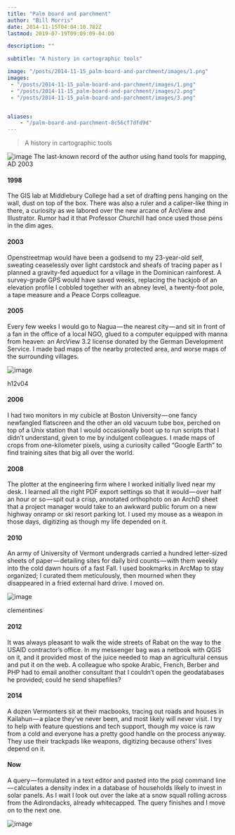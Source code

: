 ```yaml
---
title: "Palm board and parchment"
author: "Bill Morris"
date: 2014-11-15T04:04:10.782Z
lastmod: 2019-07-19T09:09:09-04:00

description: ""

subtitle: "A history in cartographic tools"

image: "/posts/2014-11-15_palm-board-and-parchment/images/1.png" 
images:
 - "/posts/2014-11-15_palm-board-and-parchment/images/1.png" 
 - "/posts/2014-11-15_palm-board-and-parchment/images/2.png" 
 - "/posts/2014-11-15_palm-board-and-parchment/images/3.png" 


aliases:
    - "/palm-board-and-parchment-8c56cf7dfd9d"
---
```


> A history in cartographic tools

![image](/posts/2014-11-15_palm-board-and-parchment/images/0.jpg)
The last-known record of the author using hand tools for mapping, AD 2003

#### 1998

The GIS lab at Middlebury College had a set of drafting pens hanging on the wall, dust on top of the box. There was also a ruler and a caliper-like thing in there, a curiosity as we labored over the new arcane of ArcView and Illustrator. Rumor had it that Professor Churchill had once used those pens in the dim ages.

#### 2003

Openstreetmap would have been a godsend to my 23-year-old self, sweating ceaselessly over light cardstock and sheafs of tracing paper as I planned a gravity-fed aqueduct for a village in the Dominican rainforest. A survey-grade GPS would have saved weeks, replacing the hackjob of an elevation profile I cobbled together with an abney level, a twenty-foot pole, a tape measure and a Peace Corps colleague.

#### 2005

Every few weeks I would go to Nagua — the nearest city — and sit in front of a fan in the office of a local NGO, glued to a computer equipped with manna from heaven: an ArcView 3.2 license donated by the German Development Service. I made bad maps of the nearby protected area, and worse maps of the surrounding villages.




![image](/posts/2014-11-15_palm-board-and-parchment/images/1.png)

h12v04



#### 2006

I had two monitors in my cubicle at Boston University — one fancy newfangled flatscreen and the other an old vacuum tube box, perched on top of a Unix station that I would occasionally boot up to run scripts that I didn’t understand, given to me by indulgent colleagues. I made maps of crops from one-kilometer pixels, using a curiosity called “Google Earth” to find training sites that big all over the world.

#### 2008

The plotter at the engineering firm where I worked initially lived near my desk. I learned all the right PDF export settings so that it would — over half an hour or so — spit out a crisp, annotated orthophoto on an ArchD sheet that a project manager would take to an awkward public forum on a new highway onramp or ski resort parking lot. I used my mouse as a weapon in those days, digitizing as though my life depended on it.

#### 2010

An army of University of Vermont undergrads carried a hundred letter-sized sheets of paper — detailing sites for daily bird counts — with them weekly into the cold dawn hours of a fast Fall. I used bookmarks in ArcMap to stay organized; I curated them meticulously, then mourned when they disappeared in a fried external hard drive. I moved on.




![image](/posts/2014-11-15_palm-board-and-parchment/images/2.png)

clementines



#### 2012

It was always pleasant to walk the wide streets of Rabat on the way to the USAID contractor’s office. In my messenger bag was a netbook with QGIS on it, and it provided most of the juice needed to map an agricultural census and put it on the web. A colleague who spoke Arabic, French, Berber and PHP had to email another consultant that I couldn’t open the geodatabases he provided; could he send shapefiles?

#### 2014

A dozen Vermonters sit at their macbooks, tracing out roads and houses in Kailahun — a place they’ve never been, and most likely will never visit. I try to help with feature questions and tech support, though my voice is raw from a cold and everyone has a pretty good handle on the process anyway. They use their trackpads like weapons, digitizing because others’ lives depend on it.

#### Now

A query — formulated in a text editor and pasted into the psql command line — calculates a density index in a database of households likely to invest in solar panels. As I wait I look out over the lake at a snow squall rolling across from the Adirondacks, already whitecapped. The query finishes and I move on to the next one.




![image](/posts/2014-11-15_palm-board-and-parchment/images/3.png)
